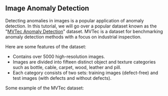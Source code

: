 ## Image Anomaly Detection

Detecting anomalies in images is a popular application of anomaly detection.
In this tutorial, we will go over a popular dataset known as the "[MVTec Anomaly Detection](https://www.mvtec.com/company/research/datasets/mvtec-ad)" dataset. MVTec is a dataset for benchmarking anomaly detection methods with a focus on industrial inspection.

Here are some features of the dataset:

*   Contains over 5000 high-resolution images.
*   Images are divided into fifteen distinct object and texture categories such as bottle, cable, carpet, wood, leather and pill.
*   Each category consists of two sets: training images (defect-free) and test images (with defects and without defects).


Some example of the MVTec dataset:
<br>
